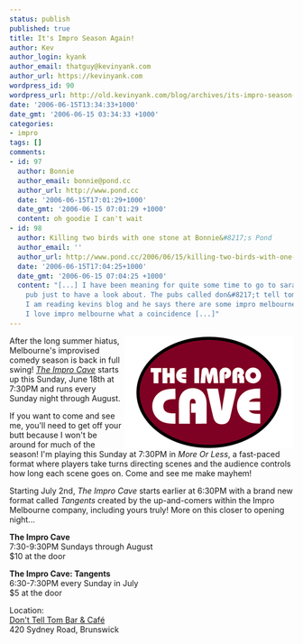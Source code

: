 ```yaml
---
status: publish
published: true
title: It's Impro Season Again!
author: Kev
author_login: kyank
author_email: thatguy@kevinyank.com
author_url: https://kevinyank.com
wordpress_id: 90
wordpress_url: http://old.kevinyank.com/blog/archives/its-impro-season-again/
date: '2006-06-15T13:34:33+1000'
date_gmt: '2006-06-15 03:34:33 +1000'
categories:
- impro
tags: []
comments:
- id: 97
  author: Bonnie
  author_email: bonnie@pond.cc
  author_url: http://www.pond.cc
  date: '2006-06-15T17:01:29+1000'
  date_gmt: '2006-06-15 07:01:29 +1000'
  content: oh goodie I can't wait
- id: 98
  author: Killing two birds with one stone at Bonnie&#8217;s Pond
  author_email: ''
  author_url: http://www.pond.cc/2006/06/15/killing-two-birds-with-one-stone/
  date: '2006-06-15T17:04:25+1000'
  date_gmt: '2006-06-15 07:04:25 +1000'
  content: "[...] I have been meaning for quite some time to go to saras friends new
    pub just to have a look about. The pubs called don&#8217;t tell tom. Then today
    I am reading kevins blog and he says there are some impro melbourne gigs there.
    I love impro melbourne what a coincidence [...]"
---
```

<p><img align="right" title="The Impro Cave logo" id="image89" alt="The Impro Cave logo" src="/assets/wp-content/uploads/2006/06/cave_logo_front.gif" />After the long summer hiatus, Melbourne's improvised comedy season is back in full swing! <a href="http://www.impromelbourne.com.au/Feature.php?page=Shows&Category=All&ContentID=78"><cite>The Impro Cave</cite></a> starts up this Sunday, June 18th at 7:30PM and runs every Sunday night through August.</p>
<p>If you want to come and see me, you'll need to get off your butt because I won't be around for much of the season! I'm playing this Sunday at 7:30PM in <cite>More Or Less</cite>, a fast-paced format where players take turns directing scenes and the audience controls how long each scene goes on. Come and see me make mayhem!</p>
<p>Starting July 2nd, <cite>The Impro Cave</cite> starts earlier at 6:30PM with a brand new format called <cite>Tangents</cite> created by the up-and-comers within the Impro Melbourne company, including yours truly! More on this closer to opening night...</p>
<p><strong>The Impro Cave</strong><br />
7:30-9:30PM Sundays through August<br />
$10 at the door</p>
<p><strong>The Impro Cave: Tangents</strong><br />
6:30-7:30PM every Sunday in July<br />
$5 at the door</p>
<p>Location:<br />
<a href="http://www.tagzania.com/paste/item/17806">Don't Tell Tom Bar & Café</a><br />
420 Sydney Road, Brunswick<a href="http://www.tagzania.com/paste/item/17806"><br />
</a></p>
